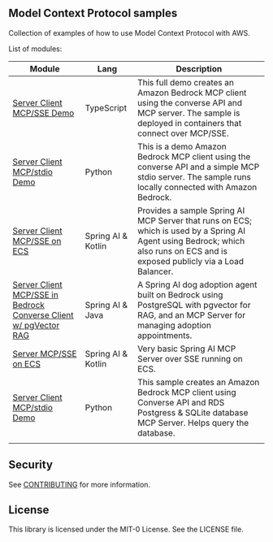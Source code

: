 ## Model Context Protocol samples

Collection of examples of how to use Model Context Protocol with AWS.

List of modules:

| Module                                                                                                        | Lang               | Description                                                                                                                                                                    |
|---------------------------------------------------------------------------------------------------------------|--------------------|--------------------------------------------------------------------------------------------------------------------------------------------------------------------------------|
| [Server Client MCP/SSE Demo](./modules/converse-client-server-sse-demo-docker/)                               | TypeScript         | This full demo creates an Amazon Bedrock MCP client using the converse API and MCP server. The sample is deployed in containers that connect over MCP/SSE.                     |
| [Server Client MCP/stdio Demo](./modules/converse-client-server-stdio-demo-local/)                            | Python             | This is a demo Amazon Bedrock MCP client using the converse API and a simple MCP stdio server. The sample runs locally connected with Amazon Bedrock.                          |
| [Server Client MCP/SSE on ECS](./modules/spring-ai-agent-ecs/)                                                | Spring AI & Kotlin | Provides a sample Spring AI MCP Server that runs on ECS; which is used by a Spring AI Agent using Bedrock; which also runs on ECS and is exposed publicly via a Load Balancer. |
| [Server Client MCP/SSE in Bedrock Converse Client w/ pgVector RAG](./modules/spring-ai-java-bedrock-mcp-rag/) | Spring AI & Java   | A Spring AI dog adoption agent built on Bedrock using PostgreSQL with pgvector for RAG, and an MCP Server for managing adoption appointments.                                  |
| [Server MCP/SSE on ECS](./modules/spring-ai-mcp-server-ecs/)                                                  | Spring AI & Kotlin | Very basic Spring AI MCP Server over SSE running on ECS.                                                                                        
| [Server Client MCP/stdio Demo](https://github.com/aws-samples/sample-for-bedrock-integration-with-database-mcp-server)                                                  | Python | This sample creates an Amazon Bedrock MCP client using Converse API and RDS Postgress & SQLite database MCP Server. Helps query the database.                                                                                                                 |
|                               |

## Security

See [CONTRIBUTING](CONTRIBUTING.md#security-issue-notifications) for more information.

## License

This library is licensed under the MIT-0 License. See the LICENSE file.
